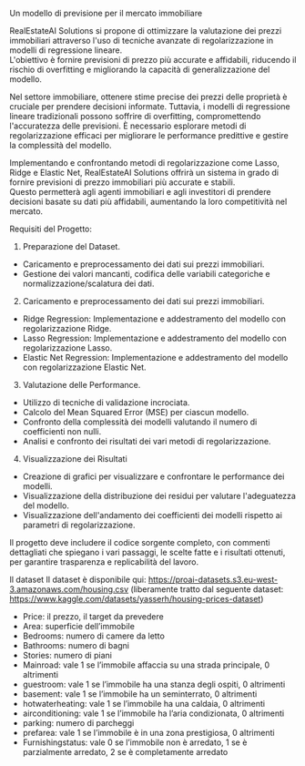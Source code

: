 Un modello di previsione per il mercato immobiliare

RealEstateAI Solutions si propone di ottimizzare la valutazione dei prezzi immobiliari attraverso l'uso di tecniche avanzate di regolarizzazione in modelli di regressione lineare. <br>
L'obiettivo è fornire previsioni di prezzo più accurate e affidabili, riducendo il rischio di overfitting e migliorando la capacità di generalizzazione del modello.<br>

Nel settore immobiliare, ottenere stime precise dei prezzi delle proprietà è cruciale per prendere decisioni informate. Tuttavia, i modelli di regressione lineare tradizionali possono soffrire di overfitting, compromettendo l'accuratezza delle previsioni. È necessario esplorare metodi di regolarizzazione efficaci per migliorare le performance predittive e gestire la complessità del modello. <br>

Implementando e confrontando metodi di regolarizzazione come Lasso, Ridge e Elastic Net, RealEstateAI Solutions offrirà un sistema in grado di fornire previsioni di prezzo immobiliari più accurate e stabili. <br>
Questo permetterà agli agenti immobiliari e agli investitori di prendere decisioni basate su dati più affidabili, aumentando la loro competitività nel mercato. <br>

Requisiti del Progetto: <br>

1) Preparazione del Dataset.
- Caricamento e preprocessamento dei dati sui prezzi immobiliari.
- Gestione dei valori mancanti, codifica delle variabili categoriche e normalizzazione/scalatura dei dati.

2) Caricamento e preprocessamento dei dati sui prezzi immobiliari.
- Ridge Regression: Implementazione e addestramento del modello con regolarizzazione Ridge.
- Lasso Regression: Implementazione e addestramento del modello con regolarizzazione Lasso.
- Elastic Net Regression: Implementazione e addestramento del modello con regolarizzazione Elastic Net.

3) Valutazione delle Performance.
- Utilizzo di tecniche di validazione incrociata.
- Calcolo del Mean Squared Error (MSE) per ciascun modello.
- Confronto della complessità dei modelli valutando il numero di coefficienti non nulli.
- Analisi e confronto dei risultati dei vari metodi di regolarizzazione.

4) Visualizzazione dei Risultati
- Creazione di grafici per visualizzare e confrontare le performance dei modelli.
- Visualizzazione della distribuzione dei residui per valutare l'adeguatezza del modello.
- Visualizzazione dell'andamento dei coefficienti dei modelli rispetto ai parametri di regolarizzazione.

Il progetto deve includere il codice sorgente completo, con commenti dettagliati che spiegano i vari passaggi, le scelte fatte e i risultati ottenuti, per garantire trasparenza e replicabilità del lavoro.

Il dataset
Il dataset è disponibile qui: https://proai-datasets.s3.eu-west-3.amazonaws.com/housing.csv (liberamente tratto dal seguente dataset: https://www.kaggle.com/datasets/yasserh/housing-prices-dataset)

- Price: il prezzo, il target da prevedere
- Area: superficie dell’immobile
- Bedrooms: numero di camere da letto
- Bathrooms: numero di bagni
- Stories: numero di piani
- Mainroad: vale 1 se l’immobile affaccia su una strada principale, 0 altrimenti
- guestroom: vale 1 se l’immobile ha una stanza degli ospiti, 0 altrimenti
- basement: vale 1 se l’immobile ha un seminterrato, 0 altrimenti
- hotwaterheating: vale 1 se l’immobile ha una caldaia, 0 altrimenti
- airconditioning: vale 1 se l’immobile ha l’aria condizionata, 0 altrimenti
- parking: numero di parcheggi
- prefarea: vale 1 se l’immobile è in una zona prestigiosa, 0 altrimenti
- Furnishingstatus: vale 0 se l’immobile non è arredato, 1 se è parzialmente arredato, 2 se è completamente arredato
